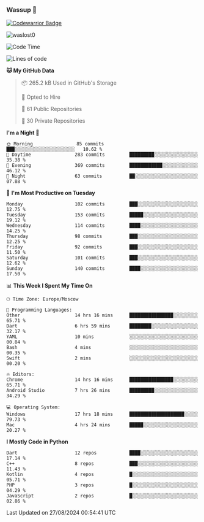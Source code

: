 ### Wassup 👋

[![Codewarrior Badge](https://www.codewars.com/users/waslost/badges/small)](https://www.codewars.com/users/waslost)

<p align="left"> <img src="https://komarev.com/ghpvc/?username=waslost0" alt="waslost0" /></p>

<!--START_SECTION:waka-->
![Code Time](http://img.shields.io/badge/Code%20Time-4%2C762%20hrs%2043%20mins-blue)

![Lines of code](https://img.shields.io/badge/From%20Hello%20World%20I%27ve%20Written-1.4%20million%20lines%20of%20code-blue)

**🐱 My GitHub Data** 

> 📦 265.2 kB Used in GitHub's Storage 
 > 
> 💼 Opted to Hire
 > 
> 📜 61 Public Repositories 
 > 
> 🔑 30 Private Repositories 
 > 
**I'm a Night 🦉** 

```text
🌞 Morning                85 commits          ███░░░░░░░░░░░░░░░░░░░░░░   10.62 % 
🌆 Daytime                283 commits         █████████░░░░░░░░░░░░░░░░   35.38 % 
🌃 Evening                369 commits         ████████████░░░░░░░░░░░░░   46.12 % 
🌙 Night                  63 commits          ██░░░░░░░░░░░░░░░░░░░░░░░   07.88 % 
```
📅 **I'm Most Productive on Tuesday** 

```text
Monday                   102 commits         ███░░░░░░░░░░░░░░░░░░░░░░   12.75 % 
Tuesday                  153 commits         █████░░░░░░░░░░░░░░░░░░░░   19.12 % 
Wednesday                114 commits         ████░░░░░░░░░░░░░░░░░░░░░   14.25 % 
Thursday                 98 commits          ███░░░░░░░░░░░░░░░░░░░░░░   12.25 % 
Friday                   92 commits          ███░░░░░░░░░░░░░░░░░░░░░░   11.50 % 
Saturday                 101 commits         ███░░░░░░░░░░░░░░░░░░░░░░   12.62 % 
Sunday                   140 commits         ████░░░░░░░░░░░░░░░░░░░░░   17.50 % 
```


📊 **This Week I Spent My Time On** 

```text
🕑︎ Time Zone: Europe/Moscow

💬 Programming Languages: 
Other                    14 hrs 16 mins      ████████████████░░░░░░░░░   65.71 % 
Dart                     6 hrs 59 mins       ████████░░░░░░░░░░░░░░░░░   32.17 % 
YAML                     10 mins             ░░░░░░░░░░░░░░░░░░░░░░░░░   00.84 % 
Bash                     4 mins              ░░░░░░░░░░░░░░░░░░░░░░░░░   00.35 % 
Swift                    2 mins              ░░░░░░░░░░░░░░░░░░░░░░░░░   00.20 % 

🔥 Editors: 
Chrome                   14 hrs 16 mins      ████████████████░░░░░░░░░   65.71 % 
Android Studio           7 hrs 26 mins       █████████░░░░░░░░░░░░░░░░   34.29 % 

💻 Operating System: 
Windows                  17 hrs 18 mins      ████████████████████░░░░░   79.73 % 
Mac                      4 hrs 24 mins       █████░░░░░░░░░░░░░░░░░░░░   20.27 % 
```

**I Mostly Code in Python** 

```text
Dart                     12 repos            ████░░░░░░░░░░░░░░░░░░░░░   17.14 % 
C++                      8 repos             ███░░░░░░░░░░░░░░░░░░░░░░   11.43 % 
Kotlin                   4 repos             █░░░░░░░░░░░░░░░░░░░░░░░░   05.71 % 
PHP                      3 repos             █░░░░░░░░░░░░░░░░░░░░░░░░   04.29 % 
JavaScript               2 repos             █░░░░░░░░░░░░░░░░░░░░░░░░   02.86 % 
```




 Last Updated on 27/08/2024 00:54:41 UTC
<!--END_SECTION:waka-->

